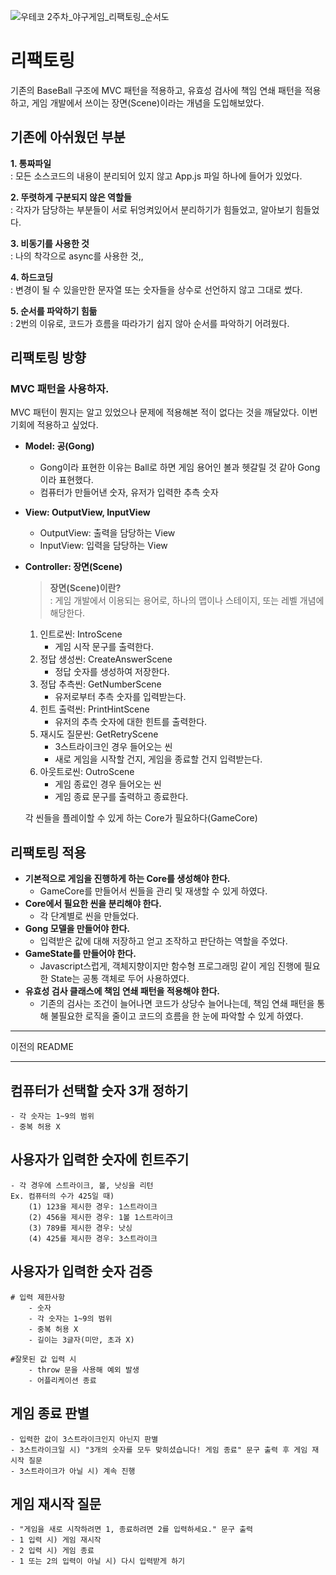 ![우테코 2주차_야구게임_리팩토링_순서도](https://user-images.githubusercontent.com/48979587/204450072-bd676315-a029-4860-90cb-ca97acf5e160.jpg)

# 리팩토링

기존의 BaseBall 구조에 MVC 패턴을 적용하고, 유효성 검사에 책임 연쇄 패턴을 적용하고, 게임 개발에서 쓰이는 장면(Scene)이라는 개념을 도입해보았다.

## 기존에 아쉬웠던 부분

**1. 통짜파일**  
 : 모든 소스코드의 내용이 분리되어 있지 않고 App.js 파일 하나에 들어가 있었다.

**2. 뚜렷하게 구분되지 않은 역할들**  
 : 각자가 담당하는 부분들이 서로 뒤엉켜있어서 분리하기가 힘들었고, 알아보기 힘들었다.

**3. 비동기를 사용한 것**  
 : 나의 착각으로 async를 사용한 것,,

**4. 하드코딩**  
 : 변경이 될 수 있을만한 문자열 또는 숫자들을 상수로 선언하지 않고 그대로 썼다.

**5. 순서를 파악하기 힘듦**  
 : 2번의 이유로, 코드가 흐름을 따라가기 쉽지 않아 순서를 파악하기 어려웠다.

## 리팩토링 방향

### MVC 패턴을 사용하자.

MVC 패턴이 뭔지는 알고 있었으나 문제에 적용해본 적이 없다는 것을 깨달았다. 이번 기회에 적용하고 싶었다.

- **Model: 공(Gong)**
  - Gong이라 표현한 이유는 Ball로 하면 게임 용어인 볼과 헷갈릴 것 같아 Gong이라 표현했다.
  - 컴퓨터가 만들어낸 숫자, 유저가 입력한 추측 숫자
- **View: OutputView, InputView**
  - OutputView: 출력을 담당하는 View
  - InputView: 입력을 담당하는 View
- **Controller: 장면(Scene)**

  > **장면(Scene)이란?**  
  >  : 게임 개발에서 이용되는 용어로, 하나의 맵이나 스테이지, 또는 레벨 개념에 해당한다.

  1. 인트로씬: IntroScene
     - 게임 시작 문구를 출력한다.
  2. 정답 생성씬: CreateAnswerScene
     - 정답 숫자를 생성하여 저장한다.
  3. 정답 추측씬: GetNumberScene
     - 유저로부터 추측 숫자를 입력받는다.
  4. 힌트 출력씬: PrintHintScene
     - 유저의 추측 숫자에 대한 힌트를 출력한다.
  5. 재시도 질문씬: GetRetryScene
     - 3스트라이크인 경우 들어오는 씬
     - 새로 게임을 시작할 건지, 게임을 종료할 건지 입력받는다.
  6. 아웃트로씬: OutroScene
     - 게임 종료인 경우 들어오는 씬
     - 게임 종료 문구를 출력하고 종료한다.

  각 씬들을 플레이할 수 있게 하는 Core가 필요하다(GameCore)

## 리팩토링 적용

- **기본적으로 게임을 진행하게 하는 Core를 생성해야 한다.**
  - GameCore를 만들어서 씬들을 관리 및 재생할 수 있게 하였다.
- **Core에서 필요한 씬을 분리해야 한다.**
  - 각 단계별로 씬을 만들었다.
- **Gong 모델을 만들어야 한다.**
  - 입력받은 값에 대해 저장하고 얻고 조작하고 판단하는 역할을 주었다.
- **GameState를 만들어야 한다.**
  - Javascript스럽게, 객체지향이지만 함수형 프로그래밍 같이 게임 진행에 필요한 State는 공통 객체로 두어 사용하였다.
- **유효성 검사 클래스에 책임 연쇄 패턴을 적용해야 한다.**
  - 기존의 검사는 조건이 늘어나면 코드가 상당수 늘어나는데, 책임 연쇄 패턴을 통해 불필요한 로직을 줄이고 코드의 흐름을 한 눈에 파악할 수 있게 하였다.

---

이전의 README

---

## 컴퓨터가 선택할 숫자 3개 정하기

    - 각 숫자는 1~9의 범위
    - 중복 허용 X

## 사용자가 입력한 숫자에 힌트주기

    - 각 경우에 스트라이크, 볼, 낫싱을 리턴
    Ex. 컴퓨터의 수가 425일 때)
        (1) 123을 제시한 경우: 1스트라이크
        (2) 456을 제시한 경우: 1볼 1스트라이크
        (3) 789를 제시한 경우: 낫싱
        (4) 425를 제시한 경우: 3스트라이크

## 사용자가 입력한 숫자 검증

    # 입력 제한사항
        - 숫자
        - 각 숫자는 1~9의 범위
        - 중복 허용 X
        - 길이는 3글자(미만, 초과 X)

    #잘못된 값 입력 시
        - throw 문을 사용해 예외 발생
        - 어플리케이션 종료

## 게임 종료 판별

    - 입력한 값이 3스트라이크인지 아닌지 판별
    - 3스트라이크일 시) "3개의 숫자를 모두 맞히셨습니다! 게임 종료" 문구 출력 후 게임 재시작 질문
    - 3스트라이크가 아닐 시) 계속 진행

## 게임 재시작 질문

    - "게임을 새로 시작하려면 1, 종료하려면 2를 입력하세요." 문구 출력
    - 1 입력 시) 게임 재시작
    - 2 입력 시) 게임 종료
    - 1 또는 2의 입력이 아닐 시) 다시 입력받게 하기
